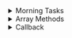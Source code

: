 <details>
  <summary>
    Morning Tasks
  </summary>

  [My solutions](./morning_task/my.js)

  [Mentor Solutions](./morning_task/save.js)
</details>


<details>
  <summary>
    Array Methods
  </summary>

  [Theory](./array_methods/array_methods.md)

  [My solutions](./array_methods/my_array_methods.js)

  [Mentor Solutions](./array_methods/save_array_methods.js)
</details>

<details>
  <summary>
    Callback
  </summary>

  [My solutions](./callbacks/my_callbacks.js)

  [Mentor Solutions](./callbacks/save_callbacks.js)
</details>